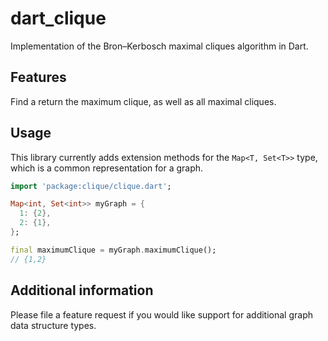 # dart_clique
Implementation of the Bron–Kerbosch maximal cliques algorithm in Dart.

## Features

Find a return the maximum clique, as well as all maximal cliques.

## Usage

This library currently adds extension methods for the `Map<T, Set<T>>` type,
which is a common representation for a graph.

```dart
import 'package:clique/clique.dart';

Map<int, Set<int>> myGraph = {
  1: {2},
  2: {1},
};

final maximumClique = myGraph.maximumClique();
// {1,2}
```

## Additional information

Please file a feature request if you would like support for additional graph
data structure types.
